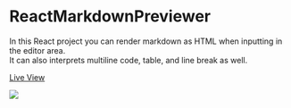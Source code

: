 # ReactMarkdownPreviewer
In this React project you can render markdown as HTML when inputting in the editor area. \
It can also interprets multiline code, table, and line break as well.

[Live View](https://ckhgueye.github.io/ReactMarkdownPreviewer/)


<img src="https://user-images.githubusercontent.com/83069563/216314262-8945c926-d134-4bc6-abc2-ad453158022a.png">
